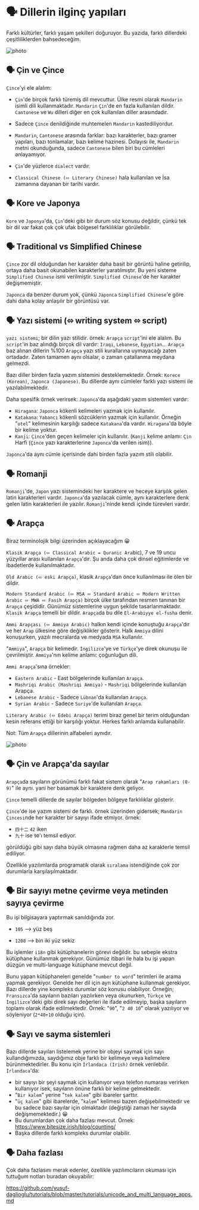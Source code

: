 # 🗣️ Dillerin ilginç yapıları

Farklı kültürler, farklı yaşam şekilleri doğuruyor. Bu yazıda, farklı dillerdeki çeşitliliklerden bahsedeceğim.

![photo](./dillerin_ilginc_yapilari_1.jpg)

## 🗣️ Çin ve Çince

`Çince`'yi ele alalım:

- `Çin`'de birçok farklı türemiş dil mevcuttur. Ülke resmi olarak `Mandarin` isimli dili kullanmaktadır. `Mandarin` `Çin`'de en fazla kullanılan dildir. `Cantonese` ve `Wu` dilleri diğer en çok kullanılan diller arasındadır.

- Sadece `Çince` denildiğinde muhtemelen `Mandarin` kastediliyordur.

- `Mandarin`, `Cantonese` arasında farklar: bazı karakterler, bazı gramer yapıları, bazı tonlamalar, bazı kelime hazinesi. Dolayısı ile, `Mandarin` metni okunduğunda, sadece `Cantonese` bilen biri bu cümleleri anlayamıyor.

- `Çin`'de yüzlerce `dialect` vardır.

- `Classical Chinese (⬄ Literary Chinese)` hala kullanılan ve İsa zamanına dayanan bir tarihi vardır.

## 🗣️ Kore ve Japonya

`Kore` ve `Japonya`'da, `Çin`'deki gibi bir durum söz konusu değildir, çünkü tek bir dil var fakat çok çok ufak bölgesel farklılıklar görülebilir.

## 🗣️ Traditional vs Simplified Chinese

`Çince` zor dil olduğundan her karakter daha basit bir görüntü haline getirilip, ortaya daha basit okunabilen karakterler yaratılmıştır. Bu yeni sisteme `Simplified Chinese` ismi verilmiştir. `Simplified Chinese`'de her karakter değişmemiştir.

`Japonca` da benzer durum yok, çünkü `Japonca` `Simplified Chinese`'e göre dahi daha kolay anlaşılır bir görüntüsü var.

## 🗣️ Yazı sistemi (⬄ writing system ⬄ script)

`yazı sistemi`; bir dilin yazı stilidir. örnek: `Arapça` `script`'ini ele alalım. Bu `script`'in baz alındığı birçok dil vardır: `Iraqi`, `Lebanese`, `Egyptian`... `Arapça` baz alınan dillerin %100 `Arapça` yazı stili kurallarına uymayacağı zaten ortadadır. Zaten tamamen aynı olsalar, o zaman çatallanma meydana gelmezdi.

Bazı diller birden fazla yazım sistemini desteklemektedir. Örnek: `Korece (Korean)`, `Japonca (Japanese)`. Bu dillerde aynı cümleler farklı yazı sistemi ile yazılabilmektedir.

Daha spesifik örnek verirsek: `Japonca`'da aşağıdaki yazım sistemleri vardır:

- `Hiragana`: `Japonca` kökenli kelimeleri yazmak için kullanılır.
- `Katakana`: `Yabancı` kökenli sözcüklerin yazmak için kullanılır. Örneğin "`otel`" kelimesinin karşılığı sadece `Katakana`'da vardır. `Hiragana`'da böyle bir kelime yoktur.
- `Kanji`: `Çince`'den geçen kelimeler için kullanılır. (`Kanji` kelime anlamı: `Çin` Harfi (`Çince` yazı karakterlerine `Japonca`'da verilen isim)).

`Japonca`'da aynı cümle içerisinde dahi birden fazla yazım stili olabilir.

## 🗣️ Romanji

`Romanji`'de, `Japon` yazı sistemindeki her karaktere ve heceye karşılık gelen latin karakterleri vardır. `Japonca`'da yazılacak cümle, aynı karakterlere denk gelen latin karakterleri ile yazılır. `Romanji`'ninde kendi içinde türevleri vardır.

## 🗣️ Arapça

Biraz terminolojik bilgi üzerinden açıklayacağım 😀

`Klasik Arapça (⬄ Classical Arabic = Quranic Ara`bic), 7 ve 19 uncu yüzyıllar arası kullanılan `Arapça`'dır. Şu anda daha çok dinsel eğitimlerde ve ibadetlerde kullanılmaktadır.

`Old Arabic (⬄ eski Arapça)`, klasik `Arapça`'dan önce kullanılması ile ölen bir dildir.

`Modern Standard Arabic (⬄ MSA ⬄ Standard Arabic ⬄ Modern Written Arabic ⬄ MWA ⬄ Fasih Arapça)` birçok ülke tarafından resmen tanınan bir `Arapça` çeşididir. Günümüz sistemlerine uygun şekilde tasarlanmaktadır. `Klasik Arapça` temelli bir dildir. `Arapça`da bu dile `El-Arabiyye el-fusha` denir.

`Ammi Arapçası (⬄ Ammiya Arabic)` halkın kendi içinde konuştuğu `Arapça`'dır ve her `Arap` ülkesine göre değişiklikler gösterir. Halk `Ammiya` dilini konuşurken, yazılı mecralarda ve medyada `MSA` kullanılır.

"`Ammiya`", `Arapça` bir kelimedir. `İngilizce`'ye ve `Türkçe`'ye direk okunuşu ile çevrilmiştir. `Ammiya`'nın kelime anlamı: çoğunluğun dili.

`Ammi Arapça`'sına örnekler:

- `Eastern Arabic` - East bölgelerinde kullanılan `Arapça`.
- `Mashriqi Arabic (Mashriqi Ammiya)` - `Mashriqi` bölgelerinde kullanılan Arapça.
- `Lebanese Arabic` - Sadece `Lübnan`'da kullanılan `Arapça`.
- `Syrian Arabic` - Sadece `Suriye`'de kullanılan `Arapça`.

`Literary Arabic (⬄ Edebi Arapça)` terimi biraz genel bir terim olduğundan kesin referans ettiği bir karşılığı yoktur. Herkes farklı anlamda kullanabilir.

Not: Tüm `Arapça` dillerinin alfabeleri aynıdır.

![photo](./dillerin_ilginc_yapilari_2.jpg)

## 🗣️ Çin ve Arapça'da sayılar

`Arapça`da sayıların görünümü farklı fakat sistem olarak "`Arap rakamları (0-9)`" ile aynı. yani her basamak bir karaktere denk geliyor.

`Çince` temelli dillerde de sayılar bölgeden bölgeye farklılıklar gösterir.

`Çince`'de ise yazım sistemi de farklı. örnek üzerinden gidersek; `Mandarin Çincesi`nde her karakter bir sayıyı ifade etmiyor. örnek:

- `四十二` `42` iken
- `九十` ise `90`'ı temsil ediyor.

görüldüğü gibi sayı daha büyük olmasına rağmen daha az karakterle temsil ediliyor.

Özellikle yazılımlarda programatik olarak `sıralama` istendiğinde çok zor durumlarla karşılaşılmaktadır.

## 🗣️ Bir sayıyı metne çevirme veya metinden sayıya çevirme

Bu işi bilgisayara yaptırmak sanıldığında zor.

- `105` --> yüz beş

- `1208` --> bin iki yüz sekiz

Bu işlemler `i18n` gibi kütüphanelerin görevi değildir. bu sebeple ekstra kütüphane kullanmak gerekiyor. Günümüz itibari ile hala bu işi yapan düzgün ve multi-language kütüphane mevcut değil.

Bunu yapan kütüphaneleri genelde "`number to word`" terimleri ile arama yapmak gerekiyor. Genelde her dil için ayrı kütüphane kullanmak gerekiyor. Bazı dillerde yine kompleks durumlar söz konusu olabiliyor. Örneğin; `Fransızca`'da sayıların bazıları yazılırken veya okunurken, `Türkçe` ve `İngilizce`'deki gibi direk sayı değerleri ile ifade edilmeyip, başka sayıların toplamı olarak ifade edilmektedir. Örnek: "`90`", "`2 40 10`" olarak yazılıyor ve söyleniyor (`2*40+10` olduğu için).

## 🗣️ Sayı ve sayma sistemleri

Bazı dillerde sayıları listelemek yerine bir objeyi saymak için sayı kullandığımızda, saydığımız obje farklı bir kelimeye veya kelimelere bürünmektedirler. Bu konu için `İrlandaca (Irish)` örnek verilebilir. `İrlandaca`'da:

- bir sayıyı bir şeyi saymak için kullanıyor veya telefon numarası verirken kullanıyor isek, sayıların önüne farklı bir kelime gelmektedir.
- "`Bir kalem`" yerine "`tek kalem`" gibi ibareler şarttır.
- "`üç kalem`" gibi ibarelerde, "`kalem`" kelimesi bazen değişebilmektedir ve bu sadece bazı sayılar için olmaktadır (değiştiği zaman her sayıda değişmemektedir.) 😀
- Bu durumlardan çok daha fazlası mevcut. Örnek: <https://www.bitesize.irish/blog/counting/>
- Başka dillerde farklı kompleks durumlar olabilir.

## 🗣️ Daha fazlası

Çok daha fazlasını merak edenler, özellikle yazılımcıların okuması için tuttuğum notları buradan okuyabilir:

<https://github.com/yusuf-daglioglu/tutorials/blob/master/tutorials/unicode_and_multi_language_apps.md>
